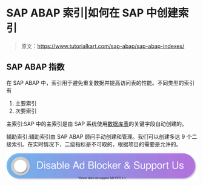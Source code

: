 # SAP ABAP 索引|如何在 SAP 中创建索引

> 原文：<https://www.tutorialkart.com/sap-abap/sap-abap-indexes/>

## SAP ABAP 指数

在 SAP ABAP 中，索引用于避免重复数据并提高访问表的性能。不同类型的索引有

1.  主要索引
2.  次要索引

主索引:SAP 中的主索引是由 SAP 系统使用[数据库表](https://www.tutorialkart.com/sap-abap/sap-abap-database-tables/)的关键字段自动创建的。

辅助索引:辅助索引由 SAP ABAP 顾问手动创建和管理。我们可以创建多达 9 个二级索引。在实时情况下，二级指标是不可取的，根据项目的需要是允许的。

[![](img/925da31b32d6bc3827932f6c8afb11bb.png)](https://www.tutorialkart.com/)